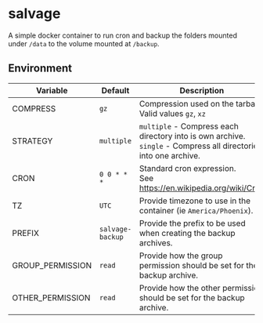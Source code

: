 # salvage
A simple docker container to run cron and backup the folders mounted under `/data` to the volume mounted at `/backup`.

## Environment

| Variable         | Default          | Description                                                                                                        |
|------------------|------------------|--------------------------------------------------------------------------------------------------------------------|
| COMPRESS         | `gz`             | Compression used on the tarball.<br>Valid values `gz`, `xz`                                                        |
| STRATEGY         | `multiple`       | `multiple` - Compress each directory into is own archive.<br>`single` - Compress all directories into one archive. |
| CRON             | `0 0 * * *`      | Standard cron expression.<br>See https://en.wikipedia.org/wiki/Cron                                                |
| TZ               | `UTC`            | Provide timezone to use in the container (ie `America/Phoenix`).                                                   |
| PREFIX           | `salvage-backup` | Provide the prefix to be used when creating the backup archives.                                                   |
| GROUP_PERMISSION | `read`           | Provide how the group permission should be set for the backup archive.                                             |
| OTHER_PERMISSION | `read`           | Provide how the other permission should be set for the backup archive.                                             |
